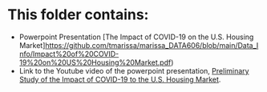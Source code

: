 # This folder contains:
- Powerpoint Presentation [The Impact of COVID-19 on the U.S. Housing Market]https://github.com/tmarissa/marissa_DATA606/blob/main/Data_Info/Impact%20of%20COVID-19%20on%20US%20Housing%20Market.pdf)
- Link to the Youtube video of the powerpoint presentation, [Preliminary Study of the Impact of COVID-19 to the U.S. Housing Market](https://www.youtube.com/watch?v=qvV6QUA4NIQ).
